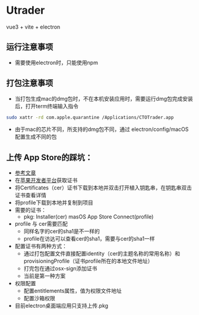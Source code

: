 # Utrader

vue3 + vite + electron

## 运行注意事项

- 需要使用electron时，只能使用npm

## 打包注意事项

- 当打包生成mac的dmg包时，不在本机安装应用时，需要运行dmg包完成安装后，打开term终端输入指令

```bash
sudo xattr -rd com.apple.quarantine /Applications/CTOTrader.app
```

- 由于mac的芯片不同，所支持的dmg包不同，通过 electron/config/macOS 配置生成不同的包

## 上传 App Store的踩坑：
- [参考文章](https://juejin.cn/post/7412836534238085161)
- 在[苹果开发者平台](https://developer.apple.com/account)获取证书
- 将Certificates（cer）证书下载到本地并双击打开植入钥匙串，在钥匙串双击证书查看详情
- 将profile下载到本地并复制到项目
- 需要的证书：
    - pkg: Installer(cer)  masOS App Store Connect(profile) 
- profile 与 cer需要匹配
    - 同样名字的cer的sha1是不一样的
    - profile在访达可以查看cer的sha1，需要与cer的sha1一样
- 配置证书有两种方式：
    - 通过打包配置文件直接配置identity（cer的主题名称的常用名称）和provisioningProfile（证书profile所在的本地文件地址）
    - 打完包在通过osx-sign添加证书
    - 当前是第一种方案
- 权限配置
    - 配置entitlements属性，值为权限文件地址
    - 配置沙箱权限
- 目前electron桌面端应用只支持上传.pkg
